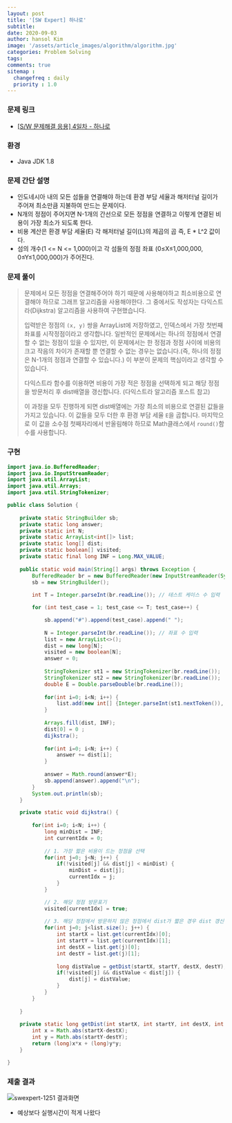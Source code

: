 ```yaml
---
layout: post
title: '[SW Expert] 하나로'
subtitle: 
date: 2020-09-03
author: hansol Kim
image: '/assets/article_images/algorithm/algorithm.jpg'
categories: Problem Solving
tags: 
comments: true
sitemap :
  changefreq : daily
  priority : 1.0
---
```


### 문제 링크
* [[S/W 문제해결 응용] 4일차 - 하나로](https://swexpertacademy.com/main/code/problem/problemDetail.do?contestProbId=AV15StKqAQkCFAYD)


### 환경
* Java JDK 1.8


### 문제 간단 설명
* 인도네시아 내의 모든 섬들을 연결해야 하는데 환경 부담 세율과 해저터널 길이가 주어져 최소만큼 지불하여 만드는 문제이다.
* N개의 정점이 주어지면 N-1개의 간선으로 모든 정점을 연결하고 이렇게 연결된 비용이 가장 최소가 되도록 한다.
* 비용 계산은 환경 부담 세율(E) 각 해저터널 길이(L)의 제곱의 곱 즉, E * L^2 값이다.
* 섬의 개수(1 <= N <= 1,000)이고 각 섬들의 정점 좌표 (0≤X≤1,000,000, 0≤Y≤1,000,000)가 주어진다.


### 문제 풀이
> 문제에서 모든 정점을 연결해주어야 하기 때문에 사용해야하고 최소비용으로 연결해야 하므로 그래프 알고리즘을 사용해야한다.
> 그 중에서도 작성자는 다익스트라(Dijkstra) 알고리즘을 사용하여 구현했습니다.
>
> 입력받은 정점의 <code>(x, y)</code> 쌍을 ArrayList에 저장하였고, 인덱스에서 가장 첫번째 좌표를 시작정점이라고 생각합니다.
> 일반적인 문제에서는 하나의 정점에서 연결할 수 없는 정점이 있을 수 있지만, 이 문제에서는 한 정점과 정점 사이에
> 비용의 크고 작음의 차이가 존재할 뿐 연결할 수 없는 경우는 없습니다.(즉, 하나의 정점은 N-1개의 정점과 연결할 수 있습니다.)
> 이 부분이 문제의 핵심이라고 생각할 수 있습니다.
>
> 다익스트라 함수를 이용하면 비용이 가장 적은 정점을 선택하게 되고 해당 정점을 방문처리 후 dist배열을 갱신합니다.
> (다익스트라 알고리즘 포스트 참고)
>
> 이 과정을 모두 진행하게 되면 dist배열에는 가장 최소의 비용으로 연결된 값들을 가지고 있습니다.
> 이 값들을 모두 더한 후 환경 부담 세율 <code>E</code>을 곱합니다.
> 마지막으로 이 값을 소수점 첫째자리에서 반올림해야 하므로 Math클래스에서 <code>round()</code>함수를 사용합니다.


### 구현
~~~java
import java.io.BufferedReader;
import java.io.InputStreamReader;
import java.util.ArrayList;
import java.util.Arrays;
import java.util.StringTokenizer;

public class Solution {
	
	private static StringBuilder sb;
	private static long answer;
	private static int N;
	private static ArrayList<int[]> list;
	private static long[] dist;
	private static boolean[] visited;
	private static final long INF = Long.MAX_VALUE;
	
	public static void main(String[] args) throws Exception {
		BufferedReader br = new BufferedReader(new InputStreamReader(System.in));
		sb = new StringBuilder();
		
		int T = Integer.parseInt(br.readLine()); // 테스트 케이스 수 입력

		for (int test_case = 1; test_case <= T; test_case++) {

			sb.append("#").append(test_case).append(" ");
			
			N = Integer.parseInt(br.readLine()); // 좌표 수 입력
			list = new ArrayList<>();
			dist = new long[N];
			visited = new boolean[N];
			answer = 0;
			
			StringTokenizer st1 = new StringTokenizer(br.readLine());
			StringTokenizer st2 = new StringTokenizer(br.readLine());
			double E = Double.parseDouble(br.readLine());
			
			for(int i=0; i<N; i++) {
				list.add(new int[] {Integer.parseInt(st1.nextToken()), Integer.parseInt(st2.nextToken())});
			}
			
			Arrays.fill(dist, INF);
			dist[0] = 0 ;
			dijkstra();
			
			for(int i=0; i<N; i++) {
				answer += dist[i];
			}
			
			answer = Math.round(answer*E);
			sb.append(answer).append("\n");
		}
		System.out.println(sb);
	}

	private static void dijkstra() {
		
		for(int i=0; i<N; i++) {
			long minDist = INF; 
			int currentIdx = 0;
			
			// 1. 가장 짧은 비용이 드는 정점을 선택			
			for(int j=0; j<N; j++) {
				if(!visited[j] && dist[j] < minDist) {
					minDist = dist[j];
					currentIdx = j;
				}
			}

			// 2. 해당 정점 방문표기
			visited[currentIdx] = true;
			
			// 3. 해당 정점에서 방문하지 않은 정점에서 dist가 짧은 경우 dist 갱신
			for(int j=0; j<list.size(); j++) {
				int startX = list.get(currentIdx)[0];
				int startY = list.get(currentIdx)[1];
				int destX = list.get(j)[0];
				int destY = list.get(j)[1];
				
				long distValue = getDist(startX, startY, destX, destY);
				if(!visited[j] && distValue < dist[j]) {
					dist[j] = distValue;
				}
			}
		}
		
	}
	
	private static long getDist(int startX, int startY, int destX, int destY) {
		int x = Math.abs(startX-destX);
		int y = Math.abs(startY-destY);
		return (long)x*x + (long)y*y;
	}

}
~~~

### 제출 결과
![swexpert-1251 결과화면](https://user-images.githubusercontent.com/31653025/92076845-3d099f80-edf6-11ea-8e5b-b485ef4980a4.JPG)
* 예상보다 실행시간이 적게 나왔다